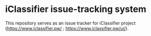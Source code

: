 # iClassifier issue-tracking system

This repository serves as an issue tracker for iClassifier project (https://www.iclassifier.pw/ ; https://www.iclassifier.pw/ui/).

